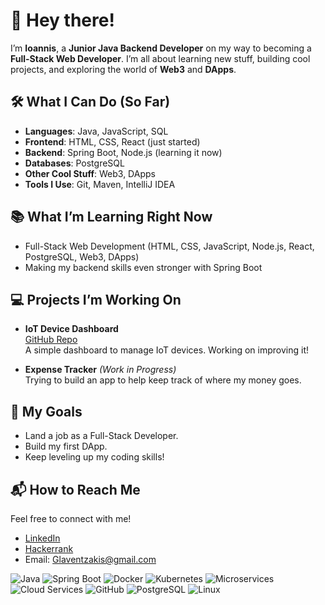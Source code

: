 # 👋 Hey there!

I’m **Ioannis**, a **Junior Java Backend Developer** on my way to becoming a **Full-Stack Web Developer**. I’m all about learning new stuff, building cool projects, and exploring the world of **Web3** and **DApps**.

## 🛠️ What I Can Do (So Far)

- **Languages**: Java, JavaScript, SQL  
- **Frontend**: HTML, CSS, React (just started)  
- **Backend**: Spring Boot, Node.js (learning it now)  
- **Databases**: PostgreSQL  
- **Other Cool Stuff**: Web3, DApps  
- **Tools I Use**: Git, Maven, IntelliJ IDEA  

## 📚 What I’m Learning Right Now

- Full-Stack Web Development (HTML, CSS, JavaScript, Node.js, React, PostgreSQL, Web3, DApps)  
- Making my backend skills even stronger with Spring Boot  

## 💻 Projects I’m Working On

- **IoT Device Dashboard**  
  [GitHub Repo](https://github.com/Ioannis-Laventzakis/E-commerce)  
  A simple dashboard to manage IoT devices. Working on improving it!

- **Expense Tracker** *(Work in Progress)*  
  Trying to build an app to help keep track of where my money goes.  

## 🎯 My Goals

- Land a job as a Full-Stack Developer.  
- Build my first DApp.  
- Keep leveling up my coding skills!  

## 📬 How to Reach Me
Feel free to connect with me!

- [LinkedIn](https://www.linkedin.com/in/ioannis-laventzakis-b9570a282)
- [Hackerrank](https://www.hackerrank.com/profile/glaventzakis)
- Email: [Glaventzakis@gmail.com](mailto:Glaventzakis@gmail.com)



![Java](https://img.shields.io/badge/Java-007396?style=flat&logo=java&logoColor=white)
![Spring Boot](https://img.shields.io/badge/Spring%20Boot-6DB33F?style=flat&logo=spring-boot&logoColor=white)
![Docker](https://img.shields.io/badge/Docker-2496ED?style=flat&logo=docker&logoColor=white)
![Kubernetes](https://img.shields.io/badge/Kubernetes-326CE5?style=flat&logo=kubernetes&logoColor=white)
![Microservices](https://img.shields.io/badge/Microservices-FFA500?style=flat)
![Cloud Services](https://img.shields.io/badge/Cloud%20Services-4285F4?style=flat&logo=google-cloud&logoColor=white)
![GitHub](https://img.shields.io/badge/GitHub-181717?style=flat&logo=github&logoColor=white)
![PostgreSQL](https://img.shields.io/badge/PostgreSQL-336791?style=flat&logo=postgresql&logoColor=white)
![Linux](https://img.shields.io/badge/Linux-FCC624?style=flat&logo=linux&logoColor=black)

